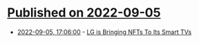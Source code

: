 # [Published on 2022-09-05](index.md)

* [2022-09-05, 17:06:00](https://entertainment.slashdot.org/story/22/09/05/176259/lg-is-bringing-nfts-to-its-smart-tvs?utm_source=rss1.0mainlinkanon&utm_medium=feed) - [LG is Bringing NFTs To Its Smart TVs](https://entertainment.slashdot.org/story/22/09/05/176259/lg-is-bringing-nfts-to-its-smart-tvs?utm_source=rss1.0mainlinkanon&utm_medium=feed)
